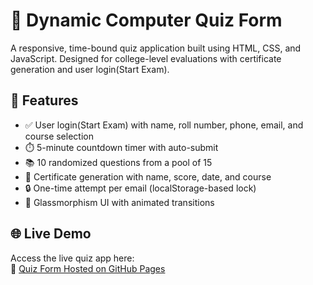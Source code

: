 # 🧠 Dynamic Computer Quiz Form

A responsive, time-bound quiz application built using HTML, CSS, and JavaScript. Designed for college-level evaluations with certificate generation and user login(Start Exam).

## 🚀 Features

- ✅ User login(Start Exam) with name, roll number, phone, email, and course selection
- ⏱️ 5-minute countdown timer with auto-submit
- 📚 10 randomized questions from a pool of 15
- 📄 Certificate generation with name, score, date, and course
- 🔒 One-time attempt per email (localStorage-based lock)
- 🎨 Glassmorphism UI with animated transitions

## 🌐 Live Demo

Access the live quiz app here:  
🔗 [Quiz Form Hosted on GitHub Pages](https://md-aliraj.github.io/Quiz-Form/)
